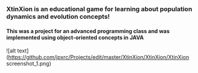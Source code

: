 ### XtinXion is an educational game for learning about population dynamics and evolution concepts!
#### This was a project for an advanced programming class and was implemented using object-oriented concepts in JAVA

![alt text](https://github.com/jpxrc/Projects/edit/master/XtinXion/XtinXion/XtinXion screenshot_1.png)
